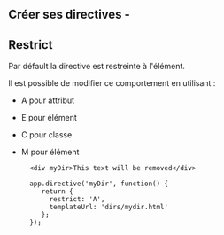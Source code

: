 ## Créer ses directives -
## Restrict

Par défault la directive est restreinte à l'élément.

Il est possible de modifier ce comportement en utilisant :

* A pour attribut
* E pour élément
* C pour classe
* M pour élément

        <div myDir>This text will be removed</div>

        app.directive('myDir', function() {
           return {
             restrict: 'A',
             templateUrl: 'dirs/mydir.html'
           };
        });
